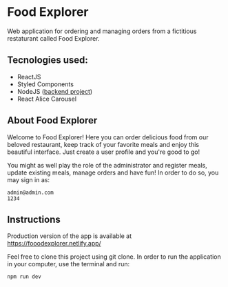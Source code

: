 # Food Explorer
Web application for ordering and managing orders from a fictitious restaturant called Food Explorer. 

## Tecnologies used:
* ReactJS
* Styled Components
* NodeJS ([backend project](https://github.com/stelardn/api-food-explorer))
* React Alice Carousel

## About Food Explorer
Welcome to Food Explorer! Here you can order delicious food from our beloved restaurant, keep track of your favorite meals and enjoy this beautiful interface. Just create a user profile and you're good to go!

You might as well play the role of the administrator and register meals, update existing meals, manage orders and have fun! In order to do so, you may sign in as:
```
admin@admin.com
1234
```

## Instructions
Production version of the app is available at https://fooodexplorer.netlify.app/

Feel free to clone this project using git clone.
In order to run the application in your computer, use the terminal and run:
```
npm run dev 
```

